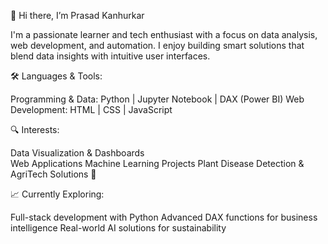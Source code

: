 👋 Hi there, I’m Prasad Kanhurkar 

I'm a passionate learner and tech enthusiast with a focus on data analysis, web development, and automation. I enjoy building smart solutions that blend data insights with intuitive user interfaces.


🛠️ Languages & Tools:

Programming & Data: Python | Jupyter Notebook | DAX (Power BI)
Web Development: HTML | CSS | JavaScript


🔍 Interests:

Data Visualization & Dashboards<br>
Web Applications
Machine Learning Projects
Plant Disease Detection & AgriTech Solutions 🌱


📈 Currently Exploring:

Full-stack development with Python
Advanced DAX functions for business intelligence
Real-world AI solutions for sustainability
